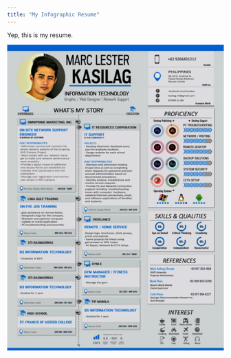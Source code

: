 ```yaml
---
title: "My Infographic Resume"
---
```


Yep, this is my resume.

![Marc Lester Kasilag Infographic Resume](assets/img/work/proj-8/CVkasilag.jpg 'Resume of Marc Lester Kasilag')